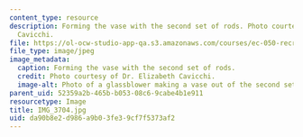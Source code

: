 ```yaml
---
content_type: resource
description: Forming the vase with the second set of rods. Photo courtesy of Dr. Elizabeth
  Cavicchi.
file: https://ol-ocw-studio-app-qa.s3.amazonaws.com/courses/ec-050-recreate-experiments-from-history-inform-the-future-from-the-past-galileo-january-iap-2010/da90b8e2d986a9b03fe39cf7f5373af2_IMG_3704.jpg
file_type: image/jpeg
image_metadata:
  caption: Forming the vase with the second set of rods.
  credit: Photo courtesy of Dr. Elizabeth Cavicchi.
  image-alt: Photo of a glassblower making a vase out of the second set of white rods.
parent_uid: 52359a2b-465b-b053-08c6-9cabe4b1e911
resourcetype: Image
title: IMG_3704.jpg
uid: da90b8e2-d986-a9b0-3fe3-9cf7f5373af2
---
```

